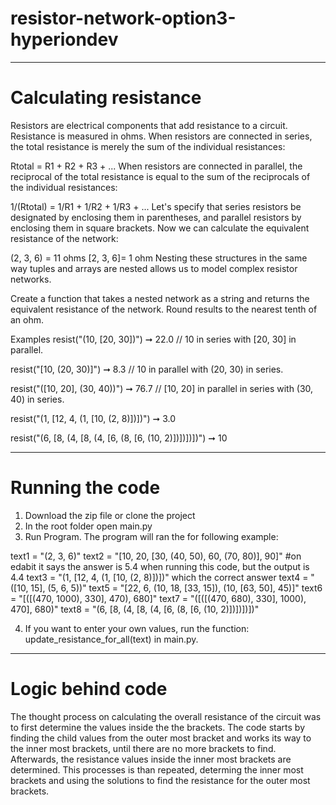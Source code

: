 # resistor-network-option3-hyperiondev

*************************************
# Calculating resistance

Resistors are electrical components that add resistance to a circuit. Resistance is measured in ohms. When resistors are connected in series, the total resistance is merely the sum of the individual resistances:

Rtotal = R1 + R2 + R3 + ...
When resistors are connected in parallel, the reciprocal of the total resistance is equal to the sum of the reciprocals of the individual resistances:

1/(Rtotal) = 1/R1 + 1/R2 + 1/R3 + ...
Let's specify that series resistors be designated by enclosing them in parentheses, and parallel resistors by enclosing them in square brackets. Now we can calculate the equivalent resistance of the network:

(2, 3, 6) = 11 ohms
[2, 3, 6]= 1 ohm
Nesting these structures in the same way tuples and arrays are nested allows us to model complex resistor networks.

Create a function that takes a nested network as a string and returns the equivalent resistance of the network. Round results to the nearest tenth of an ohm.

Examples
resist("(10, [20, 30])") ➞ 22.0
// 10 in series with [20, 30] in parallel.

resist("[10, (20, 30)]") ➞ 8.3
// 10 in parallel with (20, 30) in series.

resist("([10, 20], (30, 40))") ➞ 76.7
// [10, 20] in parallel in series with (30, 40) in series.

resist("(1, [12, 4, (1, [10, (2, 8)])])") ➞ 3.0

resist("(6, [8, (4, [8, (4, [6, (8, [6, (10, 2)])])])])") ➞ 10

********************************************************************

# Running the code

1. Download the zip file or clone the project
2. In the root folder open main.py
3. Run Program. The program will ran the for following example:

text1 = "(2, 3, 6)"
text2 = "[10, 20, [30, (40, 50), 60, (70, 80)], 90]" #on edabit it says the answer is 5.4 when running this code, but the output is 4.4 
text3 = "(1, [12, 4, (1, [10, (2, 8)])])" which the correct answer
text4 = "([10, 15], (5, 6, 5))"
text5 = "[22, 6, (10, 18, [33, 15]), (10, [63, 50], 45)]"
text6 = "[([(470, 1000), 330], 470), 680]"
text7 = "([([(470, 680), 330], 1000), 470], 680)"
text8 = "(6, [8, (4, [8, (4, [6, (8, [6, (10, 2)])])])])"

4. If you want to enter your own values, run the function: update_resistance_for_all(text) in main.py.


****************************************************

# Logic behind code

The thought process on calculating the overall resistance of the circuit was to first determine the values inside the the brackets. The code starts by finding the child values from the outer most bracket and works its way to the inner most brackets, until there are no more brackets to find. Afterwards, the resistance values inside the inner most brackets are determined. This processes is than repeated, determing the inner most brackets and using the solutions to find the resistance for the outer most brackets.  
